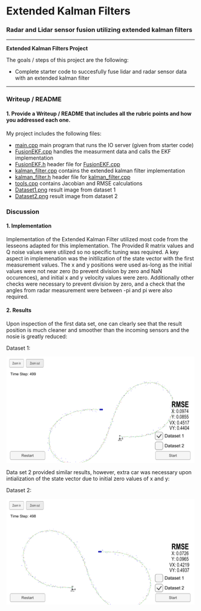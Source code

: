 # **Extended Kalman Filters**

### Radar and Lidar sensor fusion utilizing extended kalman filters

---

**Extended Kalman Filters Project**

The goals / steps of this project are the following:

* Complete starter code to succesfully fuse lidar and radar sensor data with an extended kalman filter


[//]: # (Image References)
[image1]: ./Dataset1.png "Results 1"
[image2]: ./Dataset2.png "Results 2"

---

### Writeup / README

#### 1. Provide a Writeup / README that includes all the rubric points and how you addressed each one.

My project includes the following files:
* [main.cpp](../src/main.cpp) main program that runs the IO server (given from starter code)
* [FusionEKF.cpp](../src/FusionEKF.cpp) handles the measurment data and calls the EKF implementation
* [FusionEKF.h](../src/FusionEKF.h) header file for [FusionEKF.cpp](../src/FusionEKF.cpp)
* [kalman_filter.cpp](../src/kalman_filter.cpp) contains the extended kalman filter implementation
* [kalman_filter.h](../src/kalman_filter.h) header file for [kalman_filter.cpp](../src/kalman_filter.cpp)
* [tools.cpp](../src/tools.cpp) contains Jacobian and RMSE calculations
* [Dataset1.png](./Dataset1.png) result image from dataset 1
* [Dataset2.png](./Dataset2.png) result image from dataset 2

### Discussion

#### 1. Implementation

Implementation of the Extended Kalman Filter utilized most code from the lesseons adapted for this implementation.  The Provided R matrix values and Q noise values were utilized so no specific tuning was required.  A key aspect in implemenation was the initilization of the state vector with the first measurement values.  The x and y positions were used as-long as the initial values were not near zero (to prevent division by zero and NaN occurences), and initial x and y velocity values were zero.  Additionally other checks were necessary to prevent division by zero, and a check that the angles from radar measurement were between -pi and pi were also required.


#### 2. Results

Upon inspection of the first data set, one can clearly see that the result position is much cleaner and smoother than the incoming sensors and the nosie is greatly reduced:

Dataset 1:

![Dataset 1][image1]

Data set 2 provided similar results, however, extra car was necessary upon intialization of the state vector due to initial zero values of x and y:

Dataset 2:

![Dataset 2][image2]
